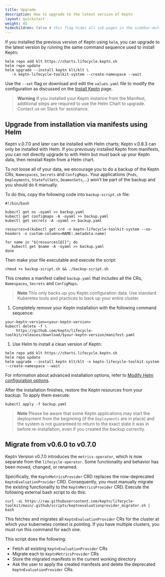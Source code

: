 ```yaml
---
title: Upgrade
description: How to upgrade to the latest version of Keptn
layout: quickstart
weight: 45
hidechildren: false # this flag hides all sub-pages in the sidebar-multicard.html
---
```


If you installed the previous version of Keptn using `helm`,
you can upgrade to the latest version
by running the same command sequence used to install Keptn:

```shell
helm repo add klt https://charts.lifecycle.keptn.sh
helm repo update
helm upgrade --install keptn klt/klt \
   -n keptn-lifecycle-toolkit-system --create-namespace --wait
```

Use the `--set` flag or download and edit the `values.yaml` file
to modify the configuration as discussed on the
[Install Keptn](../install/) page.

> **Warning**
If you installed your Keptn instance from the Manifest,
additional steps are required to use the Helm Chart to upgrade.
Contact us on Slack for assistance.

## Upgrade from installation via manifests using Helm

Keptn v.0.7.0 and later can be installed with Helm charts;
Keptn v.0.8.3 can only be installed with Helm.
If you previously installed Keptn from manifests,
you can not directly upgrade to with Helm but must back up your Keptn data,
then reinstall Keptn from a Helm chart.

To not loose all of your data, we encourage you to do a backup of the Keptn CRs,
`Namespaces`, `Secrets` and `ConfigMaps`.
Your applications (`Pods`, `Deployments`,
`StatefulSets`, `DeamonSets`,...) won't be part of the backup and you should do
it manually.

To do this, copy the following code into `backup-script.sh` file:

```shell
#!/bin/bash

kubectl get ns -oyaml >> backup.yaml
kubectl get configmaps -A -oyaml >> backup.yaml
kubectl get secrets -A -oyaml >> backup.yaml

resources=$(kubectl get crd -n keptn-lifecycle-toolkit-system --no-headers -o custom-columns=NAME:.metadata.name)

for name in "${resources[@]}"; do
   kubectl get $name -A -oyaml >> backup.yaml
done
```

Then make your file executable and execute the script:

```shell
chmod +x backup-script.sh && ./backup-script.sh
```

This creates a manifest called `backup.yaml` that includes all the CRs, `Namespaces`, `Secrets`
and `ConfigMaps`.

> **Note** This only backs up you Keptn configuration data.
   Use standard Kuberetes tools and practices to back up your entire cluster.

1. Completely remove your Keptn installation with the following command sequence:

```shell
your-keptn-version=<your-keptn-version>
kubectl delete -f \
     https://github.com/keptn/lifecycle-toolkit/releases/download/$your-keptn-version/manifest.yaml
```

1. Use Helm to install a clean version of Keptn:

```shell
helm repo add klt https://charts.lifecycle.keptn.sh
helm repo update
helm upgrade --install keptn klt/klt -n keptn-lifecycle-toolkit-system --create-namespace --wait
```

For information about  advanced installation options, refer to
[Modify Helm configuration options](install.md).

After the installation finishes, restore the Keptn resources from your backup:
To apply them execute:

```shell
kubectl apply -f backup.yaml
```

> **Note** Please be aware that some Keptn applications may start the deployment from the
beginning (if the `Deployments` are in place) and the system is not guaranteed to return
to the exact state it was in before re-installation, even if you created the backup correctly.

## Migrate from v0.6.0 to v0.7.0

Keptn Version v0.7.0
introduces the `metrics-operator`,
which is now separate from the `lifecycle-operator`.
Some functionality and behavior has been moved, changed, or renamed.

Specifically, the `KeptnMetricsProvider` CRD replaces
the now-deprecated `KeptnEvaluationProvider` CRD.
Consequently, you must manually migrate the existing functionality
to the `KeptnMetricsProvider` CRD.
Execute the following external bash script to do this:

```shell
curl -sL https://raw.githubusercontent.com/keptn/lifecycle-toolkit/main/.github/scripts/keptnevaluationprovider_migrator.sh | bash
```

This fetches and migrates all `KeptnEvaluationProvider` CRs
for the cluster at which your kubernetes  context is pointing.
If you have multiple clusters,
you must run this command for each one.

This script does the following:

* Fetch all existing `KeptnEvaluationProvider` CRs
* Migrate each to `KeptnMetricsProvider` CRs
* Store the migrated manifests in the current working directory
* Ask the user to apply the created manifests
  and delete the deprecated `KeptnEvaluationProvider` CRs.
